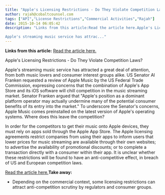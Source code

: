 ```yaml
---
title: "Apple's Licensing Restrictions - Do They Violate Competition Laws?"
author: rajah@cobaltcounsel.com
tags: ["API","License Restrictions","Commercial Activities","Rajah"]
date: 2015-10-14 06:05:42
description: "Links from this article:Read the article here.Apple's Licensing Restrictions - Do They Violate Competition Laws?

Apple's streaming music service has attrac..."
---
```


**Links from this article:**
[Read the article here.](http://www.cnet.com/news/senator-franken-calls-on-ftc-to-investigate-apple-over-music-streaming/)

Apple's Licensing Restrictions - Do They Violate Competition Laws?

Apple's streaming music service has attracted a great deal of attention, from both music lovers and consumer interest groups alike. US Senator Al Franken requested a review of Apple Music by the US Federal Trade Commission, expressing concerns that the combination of Apple's App Store and its iOS software will chill competition in the music streaming market. Senator Franken argued that "Apple's position as a dominant platform operator may actually undermine many of the potential consumer benefits of its entry into the market." To underscore the Senator's concerns, Apple Music comes preinstalled on the latest version of Apple's operating systems. Where does this leave the competition?

In order for the competitors to get their music onto Apple devices, they must rely on apps sold through the Apple App Store. The Apple licensing agreements restrict companies from using their apps to inform users that lower prices for music streaming are available through their own websites; to advertise the availability of promotional discounts; or to complete a transaction directly with a consumer within their app. It is unclear whether these restrictions will be found to have an anti-competitive effect, in breach of US and European competition laws.

[Read the article here.](http://www.cnet.com/news/senator-franken-calls-on-ftc-to-investigate-apple-over-music-streaming/)**Take away:**
- Depending on the commercial context, some licensing restrictions can attract anti-competition scrutiny by regulators and consumer groups.